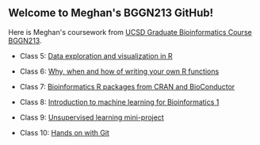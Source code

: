 ## Welcome to Meghan's BGGN213 GitHub!


Here is Meghan's coursework from [UCSD Graduate Bioinformatics Course BGGN213](https://bioboot.github.io/bggn213_S19/). 

- Class 5: [Data exploration and visualization in R](https://github.com/meghanrossi/BGGN213GitHub/blob/master/Class05/Class05.md)

- Class 6: [Why, when and how of writing your own R functions](https://github.com/meghanrossi/BGGN213GitHub/blob/master/Class06/Class06.md)

- Class 7: [Bioinformatics R packages from CRAN and BioConductor](https://github.com/meghanrossi/BGGN213GitHub/blob/master/Class07/Class07.md)

- Class 8: [Introduction to machine learning for Bioinformatics 1](https://github.com/meghanrossi/BGGN213GitHub/blob/master/Class08/Class08.md)

- Class 9: [Unsupervised learning mini-project](https://github.com/meghanrossi/BGGN213GitHub/blob/master/Class09/Class09.md)

- Class 10: [Hands on with Git](https://github.com/meghanrossi/BGGN213GitHub/blob/master/Class10/Class10.md)

